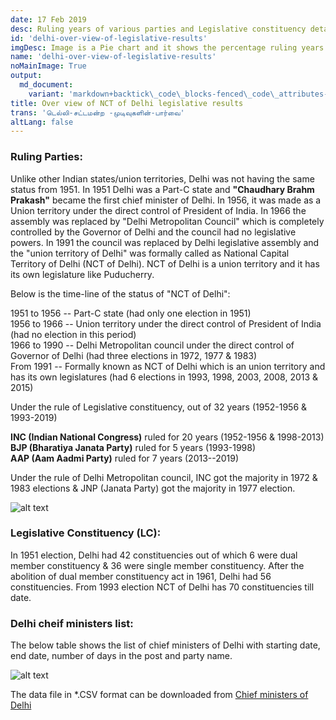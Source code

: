 ```yaml
---
date: 17 Feb 2019
desc: Ruling years of various parties and Legislative constituency details
id: 'delhi-over-view-of-legislative-results'
imgDesc: Image is a Pie chart and it shows the percentage ruling years of various parties
name: 'delhi-over-view-of-legislative-results'
noMainImage: True
output:
  md_document:
    variant: 'markdown+backtick\_code\_blocks-fenced\_code\_attributes-header\_attributes'
title: Over view of NCT of Delhi legislative results
trans: 'டெல்லி-சட்டமன்ற -முடிவுகளின்-பார்வை'
altLang: false
---
```


### Ruling Parties:

Unlike other Indian states/union territories, Delhi was not having the
same status from 1951. In 1951 Delhi was a Part-C state and **"Chaudhary
Brahm Prakash"** became the first chief minister of Delhi. In 1956, it
was made as a Union territory under the direct control of President of
India. In 1966 the assembly was replaced by "Delhi Metropolitan Council"
which is completely controlled by the Governor of Delhi and the council
had no legislative powers. In 1991 the council was replaced by Delhi
legislative assembly and the "union territory of Delhi" was formally
called as National Capital Territory of Delhi (NCT of Delhi). NCT of
Delhi is a union territory and it has its own legislature like
Puducherry.

Below is the time-line of the status of "NCT of Delhi":

1951 to 1956 -- Part-C state (had only one election in 1951)\
1956 to 1966 -- Union territory under the direct control of President of
India (had no election in this period)\
1966 to 1990 -- Delhi Metropolitan council under the direct control of
Governor of Delhi (had three elections in 1972, 1977 & 1983)\
From 1991 -- Formally known as NCT of Delhi which is an union territory
and has its own legislatures (had 6 elections in 1993, 1998, 2003, 2008,
2013 & 2015)

Under the rule of Legislative constituency, out of 32 years (1952-1956 &
1993-2019)

**INC (Indian National Congress)** ruled for 20 years (1952-1956 &
1998-2013)\
**BJP (Bharatiya Janata Party)** ruled for 5 years (1993-1998)\
**AAP (Aam Aadmi Party)** ruled for 7 years (2013--2019)

Under the rule of Delhi Metropolitan council, INC got the majority in
1972 & 1983 elections & JNP (Janata Party) got the majority in 1977
election.

<img src="/blogs/over-view-of-delhi-legislative-results/figure-markdown/img1.png" alt="alt text" class="blogs_image">
<!-- ![](/blogs/over-view-of-delhi-legislative-results/figure-markdown/img1.png) -->

### Legislative Constituency (LC):

In 1951 election, Delhi had 42 constituencies out of which 6 were dual
member constituency & 36 were single member constituency. After the
abolition of dual member constituency act in 1961, Delhi had 56
constituencies. From 1993 election NCT of Delhi has 70 constituencies
till date.

### Delhi cheif ministers list:

The below table shows the list of chief ministers of Delhi with starting
date, end date, number of days in the post and party name.

<img src="/blogs/over-view-of-delhi-legislative-results/figure-markdown/img2.png" alt="alt text" class="blogs_image">
<!-- ![](/blogs/over-view-of-delhi-legislative-results/figure-markdown/img2.png) -->

The data file in \*.CSV format can be downloaded from [Chief ministers of Delhi](http://thedatatalks.in/datas/politics/delhi-chief-ministers.csv)

<style>
/* 
  body{
font-family: 'Source Sans Pro', -apple-system, BlinkMacSystemFont, 'Segoe UI', Roboto, 'Helvetica Neue', Arial, sans-serif;
}
 */
</style>